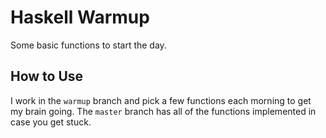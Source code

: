 Haskell Warmup
===============

Some basic functions to start the day.

## How to Use

I work in the `warmup` branch and pick a few functions each morning to get my brain going.
The `master` branch has all of the functions implemented in case you get stuck.
